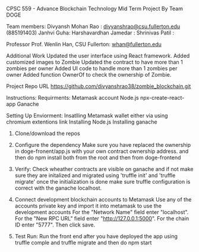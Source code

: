 CPSC 559 - Advance Blockchain Technology
Mid Term Project
By Team DOGE

Team members:
Divyansh Mohan Rao : divyanshrao@csu.fullerton.edu (885191403)
Janhvi Guha: 
Harshavardhan Jamedar  : 
Shrinivas Patil :


Professor
Prof. Wenlin Han, CSU Fullerton: whan@fullerton.edu

Additional Work
Updated the user interface using React framework.
Added customized images to Zombie
Updated the contract to have more than 1 zombies per owner
Added UI code to handle more than 1 zombies per owner
Added function OwnerOf to check the ownership of Zombie.

Project Repo URL
https://github.com/divyanshrao38/zombie_blockchain.git 


Instructions:
Requirments:
Metamask account
Node.js
npx-create-react-app
Ganache


Setting Up Enviorment:
Insatlling Metamask wallet either via using chromium extentions link
Installing Node.js
Installing ganache
1. Clone/download the repos
2. Configure the dependency
 Make sure you have replaced the ownership in doge-fronent/app.js with your own contract ownership address.
 and then do npm install both from the root and then from doge-frontend
3. Verify:
Check wheather contracts are visible on ganache and if not make sure they are initalized and migrated using 'truffle init' and 'truffle migrate' once the initialization is done make sure truffle configuration is correct with the ganache localhost.

4. Connect development blockchain accounts to Metamask
  Use any of the accounts private key and import it into metamask to use the development accounts
  For the "Network Name" field enter "localhost".
  For the "New RPC URL" field enter "http://127.0.0.1:5000".
  For the chain ID enter "5777". Then click save.
5. Test Run:
Run the front end after you have deployed the app using truffle comple and truffle migrate and then do npm start
